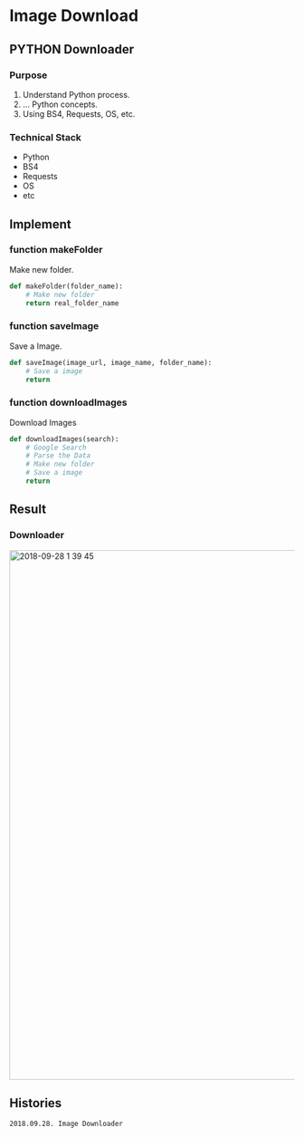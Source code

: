 # Image Download
## PYTHON Downloader
### Purpose
1. Understand Python process.
2. ... Python concepts.
2. Using BS4, Requests, OS, etc.

### Technical Stack
* Python
* BS4
* Requests
* OS
* etc


## Implement
### **function** makeFolder
Make new folder.
```python
def makeFolder(folder_name):
    # Make new folder
    return real_folder_name
```

### **function** saveImage
Save a Image.
```python
def saveImage(image_url, image_name, folder_name):
    # Save a image
    return
```

### **function** downloadImages
Download Images
```python
def downloadImages(search):
    # Google Search
    # Parse the Data
    # Make new folder
    # Save a image
    return
```


## Result
### Downloader
<img width="935" alt="2018-09-28 1 39 45" src="https://user-images.githubusercontent.com/31611484/46188456-2f9f2d00-c324-11e8-9470-8f874afe09cb.png">


## Histories
    2018.09.28. Image Downloader